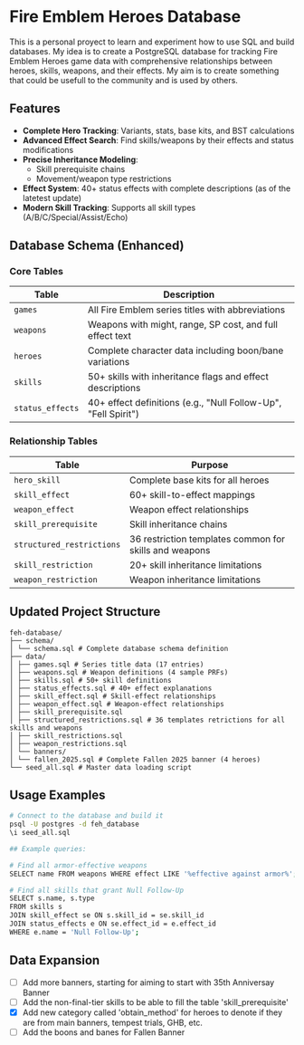 # Fire Emblem Heroes Database

This is a personal proyect to learn and experiment how to use SQL and build databases. My idea is to create a PostgreSQL database for tracking Fire Emblem Heroes game data 
with comprehensive relationships between heroes, skills, weapons, and their effects. My aim is to create something that could be usefull to the community and is used by others.

## Features

- **Complete Hero Tracking**: Variants, stats, base kits, and BST calculations
- **Advanced Effect Search**: Find skills/weapons by their effects and status modifications
- **Precise Inheritance Modeling**:
  - Skill prerequisite chains
  - Movement/weapon type restrictions
- **Effect System**: 40+ status effects with complete descriptions (as of the latetest update)
- **Modern Skill Tracking**: Supports all skill types (A/B/C/Special/Assist/Echo)

## Database Schema (Enhanced)

### Core Tables
| Table | Description |
|-------|-------------|
| `games` | All Fire Emblem series titles with abbreviations |
| `weapons` | Weapons with might, range, SP cost, and full effect text |
| `heroes` | Complete character data including boon/bane variations |
| `skills` | 50+ skills with inheritance flags and effect descriptions |
| `status_effects` | 40+ effect definitions (e.g., "Null Follow-Up", "Fell Spirit") |

### Relationship Tables
| Table | Purpose |
|-------|---------|
| `hero_skill` | Complete base kits for all heroes |
| `skill_effect` | 60+ skill-to-effect mappings |
| `weapon_effect` | Weapon effect relationships |
| `skill_prerequisite` | Skill inheritance chains | (NOT YET FINISHED)
| `structured_restrictions` | 36 restriction templates common for skills and weapons |
| `skill_restriction` | 20+ skill inheritance limitations |
| `weapon_restriction` | Weapon inheritance limitations |

## Updated Project Structure
```
feh-database/
├── schema/
│ └── schema.sql # Complete database schema definition
├── data/
│ ├── games.sql # Series title data (17 entries)
│ ├── weapons.sql # Weapon definitions (4 sample PRFs)
│ ├── skills.sql # 50+ skill definitions
│ ├── status_effects.sql # 40+ effect explanations
│ ├── skill_effect.sql # Skill-effect relationships
│ ├── weapon_effect.sql # Weapon-effect relationships
│ ├── skill_prerequisite.sql
│ ├── structured_restrictions.sql # 36 templates retrictions for all skills and weapons
│ ├── skill_restrictions.sql
│ ├── weapon_restrictions.sql
│ └── banners/
│ └── fallen_2025.sql # Complete Fallen 2025 banner (4 heroes)
└── seed_all.sql # Master data loading script
```


## Usage Examples

```bash
# Connect to the database and build it
psql -U postgres -d feh_database
\i seed_all.sql

## Example queries:

# Find all armor-effective weapons
SELECT name FROM weapons WHERE effect LIKE '%effective against armor%';

# Find all skills that grant Null Follow-Up
SELECT s.name, s.type 
FROM skills s
JOIN skill_effect se ON s.skill_id = se.skill_id
JOIN status_effects e ON se.effect_id = e.effect_id
WHERE e.name = 'Null Follow-Up';
```


## Data Expansion
- [ ]  Add more banners, starting for aiming to start with 35th Anniversay Banner
- [ ]  Add the non-final-tier skills to be able to fill the table 'skill_prerequisite'
- [x]  Add new category called 'obtain_method' for heroes to denote if they are from main banners, tempest trials, GHB, etc.
- [ ]  Add the boons and banes for Fallen Banner
